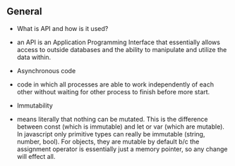 ## General
* What is API and how is it used?
 - an API is an Application Programming Interface that essentially allows access to outside databases and the ability to manipulate and utilize the data within.


* Asynchronous code
 - code in which all processes are able to work independently of each other without waiting for other process to finish before more start.

* Immutability
 - means literally that nothing can be mutated. This is the difference between const (which is immutable) and let or var (which are mutable). In javascript only primitive types can really be immutable (string, number, bool). For objects, they are mutable by default b/c the assignment operator is essentially just a memory pointer, so any change will effect all.
